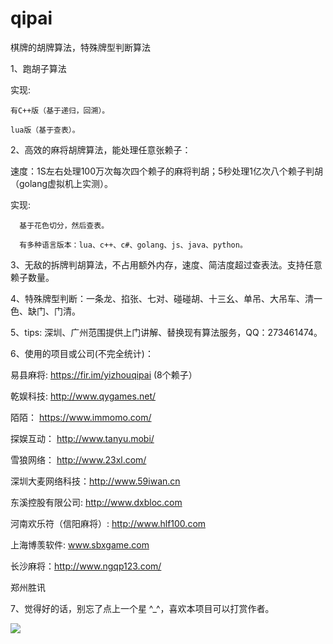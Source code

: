 # qipai

棋牌的胡牌算法，特殊牌型判断算法

1、跑胡子算法

实现:

    有C++版（基于递归，回溯）。

    lua版（基于查表）。

2、高效的麻将胡牌算法，能处理任意张赖子：

速度：1S左右处理100万次每次四个赖子的麻将判胡；5秒处理1亿次八个赖子判胡（golang虚拟机上实测）。

实现:

      基于花色切分，然后查表。
      
      有多种语言版本：lua、c++、c#、golang、js、java、python。
 
3、无敌的拆牌判胡算法，不占用额外内存，速度、简洁度超过查表法。支持任意赖子数量。

4、特殊牌型判断：一条龙、掐张、七对、碰碰胡、十三幺、单吊、大吊车、清一色、缺门、门清。

5、tips: 深圳、广州范围提供上门讲解、替换现有算法服务，QQ：273461474。

6、使用的项目或公司(不完全统计)：

易县麻将: https://fir.im/yizhouqipai (8个赖子）

乾娱科技: http://www.qygames.net/

陌陌： https://www.immomo.com/

探娱互动： http://www.tanyu.mobi/

雪狼网络： http://www.23xl.com/

深圳大麦网络科技：http://www.59iwan.cn

东溪控股有限公司: http://www.dxbloc.com

河南欢乐符（信阳麻将）: http://www.hlf100.com

上海博羡软件: www.sbxgame.com

长沙麻将：http://www.ngqp123.com/

郑州胜讯

7、觉得好的话，别忘了点上一个星 ^_^，喜欢本项目可以打赏作者。

 <img src="https://github.com/yuanfengyun/qipai/blob/master/doc/%E6%89%93%E8%B5%8F.png" align=center />

